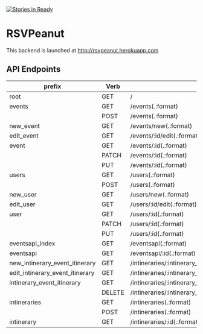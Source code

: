 [![Stories in Ready](https://badge.waffle.io/remember-me/rsvpeanut-api.png?label=ready&title=Ready)](https://waffle.io/remember-me/rsvpeanut-api)
# RSVPeanut
  This backend is launched at http://rsvpeanut.herokuapp.com

## API Endpoints

| prefix                          | Verb   | URI Pattern                                                       | Controller#Action         |
| --------------------------------|--------|-------------------------------------------------------------------|---------------------------|
| root                            | GET    | /                                                                 | welcome#index             |
| events                          | GET    | /events(.:format)                                                 | events#index              |
|                                 | POST   | /events(.:format)                                                 | events#create             |
| new_event                       | GET    | /events/new(.:format)                                             | events#new                |
| edit_event                      | GET    | /events/:id/edit(.:format)                                        | events#edit               |
| event                           | GET    | /events/:id(.:format)                                             | events#show               |
|                                 | PATCH  | /events/:id(.:format)                                             | events#update             |
|                                 | PUT    | /events/:id(.:format)                                             | events#update             |
| users                           | GET    | /users(.:format)                                                  | users#index               |
|                                 | POST   | /users(.:format)                                                  | users#create              |
| new_user                        | GET    | /users/new(.:format)                                              | users#new                 |
| edit_user                       | GET    | /users/:id/edit(.:format)                                         | users#edit                |
| user                            | GET    | /users/:id(.:format)                                              | users#show                |
|                                 | PATCH  | /users/:id(.:format)                                              | users#update              |
|                                 | PUT    | /users/:id(.:format)                                              | users#update              |
| eventsapi_index                 | GET    | /eventsapi(.:format)                                              | eventsapi#index           |
|eventsapi                        | GET    | /eventsapi/:id(.:format)                                          | eventsapi#show            |
|new_intinerary_event_itinerary   | GET    | /intineraries/:intinerary_id/event_itineraries/new(.:format)      | event_itineraries#new     |
| edit_intinerary_event_itinerary | GET    | /intineraries/:intinerary_id/event_itineraries/:id/edit(.:format) | event_itineraries#edit    |
| intinerary_event_itinerary      | GET    | /intineraries/:intinerary_id/event_itineraries/:id(.:format)      | event_itineraries#show    |
|                                 | DELETE | /intineraries/:intinerary_id/event_itineraries/:id(.:format)      | event_itineraries#destroy |
| intineraries                    | GET    | /intineraries(.:format)                                           | intineraries#index        |
|                                 | POST   | /intineraries(.:format)                                           | intineraries#create       |
| intinerary                      | GET    | /intineraries/:id(.:format)                                       | intineraries#show         |






 


